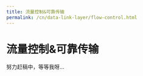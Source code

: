 ```yaml
---
title: 流量控制&可靠传输
permalink: /cn/data-link-layer/flow-control.html
---
```


# 流量控制&可靠传输

努力赶稿中，等等我呀...
